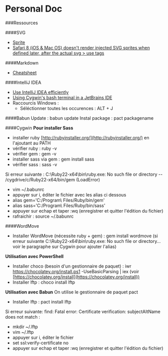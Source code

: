 # Personal Doc

###Ressources

####SVG
- [Sprite](https://css-tricks.com/svg-sprites-use-better-icon-fonts/)
- [Safari 8 (iOS & Mac OS) doesn't render injected SVG sprites when defined later, after the actual svg > use tags](https://gist.github.com/rhawbert/05c7a758cb22d2a1ed24)

####Markdown
- [Cheatsheet](https://github.com/adam-p/markdown-here/wiki/Markdown-Cheatsheet)

####IntelliJ IDEA
- [Use IntelliJ IDEA efficiently](https://vimeo.com/98922030)
- [Using Cygwin's bash terminal in a JetBrains IDE](http://engineroom.teamwork.com/using-cygwins-bash-terminal-in-a-jetbrains-ide/)
- Raccourcis  Windows : 
  - Séléctionner toutes les occurences : ALT + J

####Babun
Update : babun update
Instal package : pact packagename

####Cygwin
**Pour installer Sass**
- installer ruby [http://rubyinstaller.org/](http://rubyinstaller.org/) en l'ajoutant au PATH
- vérifier ruby : ruby -v
- vérifier gem : gem -v
- installer sass via gem : gem install sass
- vérifier sass : sass -v

Si erreur suivante : C:\Ruby22-x64\bin\ruby.exe: No such file or directory -- /cygdrive/c/Ruby22-x64/bin/gem (LoadError)
- vim ~/.babunrc
- appuyer sur i, éditer le fichier avec les alias ci dessous
- alias gem='C:/Program\ Files/Ruby/bin/gem'
- alias sass='C:/Program\ Files/Ruby/bin/sass'
- appuyer sur echap et taper :wq (enregistrer et quitter l'édition du fichier)
- rafraichir : source ~/.babunrc

####WordMove
- Installer WordMove (nécessite ruby + gem) : gem install wordmove (si erreur suivante  C:\Ruby22-x64\bin\ruby.exe: No such file or directory... voir le paragraphe sur Cygwin pour ajouter l'alias)

**Utilisation avec PowerShell**
- Installer choco (besoin d'un gestionnaire de paquet) : iwr https://chocolatey.org/install.ps1 -UseBasicParsing | iex  (voir [https://chocolatey.org/install](https://chocolatey.org/install))
- Installer lftp : choco install lftp

**Utilisation avec Babun**
On utilise le gestionnaire de paquet pact
- Installer lftp : pact install lftp

Si erreur suivante: find: Fatal error: Certificate verification: subjectAltName does not match :
- mkdir ~/.lftp
- vim ~/.lftp
- appuyer sur i, éditer le fichier
- set ssl:verify-certificate no
- appuyer sur echap et taper :wq (enregistrer et quitter l'édition du fichier)




